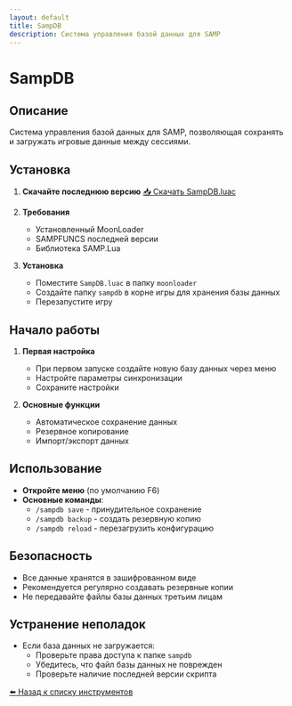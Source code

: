 ```yaml
---
layout: default
title: SampDB
description: Система управления базой данных для SAMP
---
```


# SampDB

## Описание

Система управления базой данных для SAMP, позволяющая сохранять и загружать игровые данные между сессиями.

## Установка

1. **Скачайте последнюю версию**
   [📥 Скачать SampDB.luac](https://github.com/amfeeque/samp.tools/raw/refs/heads/main/SampDB/SampDB.luac)

2. **Требования**
   - Установленный MoonLoader
   - SAMPFUNCS последней версии
   - Библиотека SAMP.Lua

3. **Установка**
   - Поместите `SampDB.luac` в папку `moonloader`
   - Создайте папку `sampdb` в корне игры для хранения базы данных
   - Перезапустите игру

## Начало работы

1. **Первая настройка**
   - При первом запуске создайте новую базу данных через меню
   - Настройте параметры синхронизации
   - Сохраните настройки

2. **Основные функции**
   - Автоматическое сохранение данных
   - Резервное копирование
   - Импорт/экспорт данных

## Использование

- **Откройте меню** (по умолчанию F6)
- **Основные команды**:
  - `/sampdb save` - принудительное сохранение
  - `/sampdb backup` - создать резервную копию
  - `/sampdb reload` - перезагрузить конфигурацию

## Безопасность

- Все данные хранятся в зашифрованном виде
- Рекомендуется регулярно создавать резервные копии
- Не передавайте файлы базы данных третьим лицам

## Устранение неполадок

- Если база данных не загружается:
  - Проверьте права доступа к папке `sampdb`
  - Убедитесь, что файл базы данных не поврежден
  - Проверьте наличие последней версии скрипта

[⬅️ Назад к списку инструментов](../)
